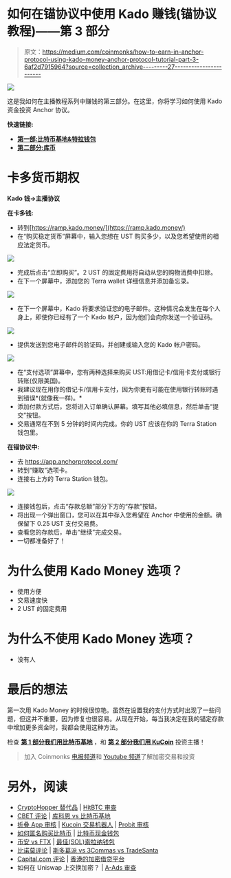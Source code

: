 # 如何在锚协议中使用 Kado 赚钱(锚协议教程)——第 3 部分

> 原文：<https://medium.com/coinmonks/how-to-earn-in-anchor-protocol-using-kado-money-anchor-protocol-tutorial-part-3-6af2d7915964?source=collection_archive---------27----------------------->

![](img/7711e2ecfe6672d2fe515de73d3b98b5.png)

这是我如何在主播教程系列中赚钱的第三部分。在这里，你将学习如何使用 Kado 资金投资 Anchor 协议。

**快速链接:**

*   [**第一部:比特币基地&特拉钱包**](/@dailydredd/how-to-earn-in-anchor-protocol-using-coinbase-anchor-protocol-tutorial-part-1-c3ee003ecf63)
*   [**第二部分:库币**](/@dailydredd/how-to-earn-in-anchor-protocol-using-kucoin-anchor-protocol-tutorial-part-2-a52ca4c598d9)

# 卡多货币期权

**Kado 钱→主播协议**

**在卡多钱:**

*   转到[https://ramp.kado.money/](https://ramp.kado.money/)
*   在“购买稳定货币”屏幕中，输入您想在 UST 购买多少，以及您希望使用的相应法定货币。

![](img/487d14621eff474defe36f1a7c5433ae.png)

*   完成后点击“立即购买”。2 UST 的固定费用将自动从您的购物消费中扣除。
*   在下一个屏幕中，添加您的 Terra wallet 详细信息并添加备忘录。

![](img/2a2aced7239febe27d0e976b47e9cd27.png)

*   在下一个屏幕中，Kado 将要求验证您的电子邮件。这种情况会发生在每个人身上，即使你已经有了一个 Kado 帐户，因为他们会向你发送一个验证码。

![](img/b1468ca062ccbb78b9f73db5c673389c.png)

*   提供发送到您电子邮件的验证码，并创建或输入您的 Kado 帐户密码。

![](img/028d79bf065f6be5dd80b6149ac629ef.png)

*   在“支付选项”屏幕中，您有两种选择来购买 UST:用借记卡/信用卡支付或银行转账(仅限美国)。
*   我建议现在用你的借记卡/信用卡支付，因为你更有可能在使用银行转账时遇到错误*(就像我一样)。*
*   添加付款方式后，您将进入订单确认屏幕。填写其他必填信息，然后单击“提交”按钮。
*   交易通常在不到 5 分钟的时间内完成。你的 UST 应该在你的 Terra Station 钱包里。

**在锚协议中:**

*   去 https://app.anchorprotocol.com/
*   转到“赚取”选项卡。
*   连接右上方的 Terra Station 钱包。

![](img/06fadb319e0d59124e006e6f8ce60f47.png)

*   连接钱包后，点击“存款总额”部分下方的“存款”按钮。
*   将出现一个弹出窗口，您可以在其中存入您希望在 Anchor 中使用的金额。确保留下 0.25 UST 支付交易费。
*   查看您的存款后，单击“继续”完成交易。
*   一切都准备好了！

# 为什么使用 Kado Money 选项？

*   使用方便
*   交易速度快
*   2 UST 的固定费用

# 为什么不使用 Kado Money 选项？

*   没有人

# 最后的想法

第一次用 Kado Money 的时候很惊艳。虽然在设置我的支付方式时出现了一些问题，但这并不重要，因为修复也很容易。从现在开始，每当我决定在我的锚定存款中增加更多资金时，我都会使用这种方法。

检查 [**第 1 部分我们用比特币基地**](/@dailydredd/how-to-earn-in-anchor-protocol-using-coinbase-anchor-protocol-tutorial-part-1-c3ee003ecf63) ，和 [**第 2 部分我们用 KuCoin**](/@dailydredd/how-to-earn-in-anchor-protocol-using-kucoin-anchor-protocol-tutorial-part-2-a52ca4c598d9) 投资主播！

> 加入 Coinmonks [电报频道](https://t.me/coincodecap)和 [Youtube 频道](https://www.youtube.com/c/coinmonks/videos)了解加密交易和投资

# 另外，阅读

*   [CryptoHopper 替代品](/coinmonks/cryptohopper-alternatives-d67287b16d27) | [HitBTC 审查](/coinmonks/hitbtc-review-c5143c5d53c2)
*   [CBET 评论](https://coincodecap.com/cbet-casino-review) | [库科恩 vs 比特币基地](https://coincodecap.com/kucoin-vs-coinbase)
*   [折叠 App 审核](https://coincodecap.com/fold-app-review) | [Kucoin 交易机器人](/coinmonks/kucoin-trading-bot-automate-your-trades-8cf0ca2138e0) | [Probit 审核](https://coincodecap.com/probit-review)
*   [如何匿名购买比特币](https://coincodecap.com/buy-bitcoin-anonymously) | [比特币现金钱包](https://coincodecap.com/bitcoin-cash-wallets)
*   [币安 vs FTX](https://coincodecap.com/binance-vs-ftx) | [最佳(SOL)索拉纳钱包](https://coincodecap.com/solana-wallets)
*   [比诺莫评论](https://coincodecap.com/binomo-review) | [斯多葛派 vs 3Commas vs TradeSanta](https://coincodecap.com/stoic-vs-3commas-vs-tradesanta)
*   [Capital.com 评论](https://coincodecap.com/capital-com-review) | [香港的加密借贷平台](https://coincodecap.com/crypto-lending-hong-kong)
*   如何在 Uniswap 上交换加密？ | [A-Ads 审查](https://coincodecap.com/a-ads-review)